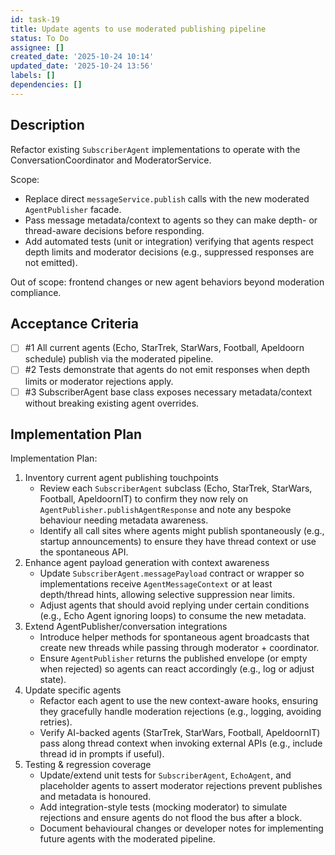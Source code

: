 ```yaml
---
id: task-19
title: Update agents to use moderated publishing pipeline
status: To Do
assignee: []
created_date: '2025-10-24 10:14'
updated_date: '2025-10-24 13:56'
labels: []
dependencies: []
---
```


## Description

<!-- SECTION:DESCRIPTION:BEGIN -->
Refactor existing `SubscriberAgent` implementations to operate with the ConversationCoordinator and ModeratorService.

Scope:
- Replace direct `messageService.publish` calls with the new moderated `AgentPublisher` facade.
- Pass message metadata/context to agents so they can make depth- or thread-aware decisions before responding.
- Add automated tests (unit or integration) verifying that agents respect depth limits and moderator decisions (e.g., suppressed responses are not emitted).

Out of scope: frontend changes or new agent behaviors beyond moderation compliance.
<!-- SECTION:DESCRIPTION:END -->

## Acceptance Criteria
<!-- AC:BEGIN -->
- [ ] #1 All current agents (Echo, StarTrek, StarWars, Football, Apeldoorn schedule) publish via the moderated pipeline.
- [ ] #2 Tests demonstrate that agents do not emit responses when depth limits or moderator rejections apply.
- [ ] #3 SubscriberAgent base class exposes necessary metadata/context without breaking existing agent overrides.
<!-- AC:END -->

## Implementation Plan

<!-- SECTION:PLAN:BEGIN -->
Implementation Plan:
1. Inventory current agent publishing touchpoints
   - Review each `SubscriberAgent` subclass (Echo, StarTrek, StarWars, Football, ApeldoornIT) to confirm they now rely on `AgentPublisher.publishAgentResponse` and note any bespoke behaviour needing metadata awareness.
   - Identify all call sites where agents might publish spontaneously (e.g., startup announcements) to ensure they have thread context or use the spontaneous API.
2. Enhance agent payload generation with context awareness
   - Update `SubscriberAgent.messagePayload` contract or wrapper so implementations receive `AgentMessageContext` or at least depth/thread hints, allowing selective suppression near limits.
   - Adjust agents that should avoid replying under certain conditions (e.g., Echo Agent ignoring loops) to consume the new metadata.
3. Extend AgentPublisher/conversation integrations
   - Introduce helper methods for spontaneous agent broadcasts that create new threads while passing through moderator + coordinator.
   - Ensure `AgentPublisher` returns the published envelope (or empty when rejected) so agents can react accordingly (e.g., log or adjust state).
4. Update specific agents
   - Refactor each agent to use the new context-aware hooks, ensuring they gracefully handle moderation rejections (e.g., logging, avoiding retries).
   - Verify AI-backed agents (StarTrek, StarWars, Football, ApeldoornIT) pass along thread context when invoking external APIs (e.g., include thread id in prompts if useful).
5. Testing & regression coverage
   - Update/extend unit tests for `SubscriberAgent`, `EchoAgent`, and placeholder agents to assert moderator rejections prevent publishes and metadata is honoured.
   - Add integration-style tests (mocking moderator) to simulate rejections and ensure agents do not flood the bus after a block.
   - Document behavioural changes or developer notes for implementing future agents with the moderated pipeline.
<!-- SECTION:PLAN:END -->
